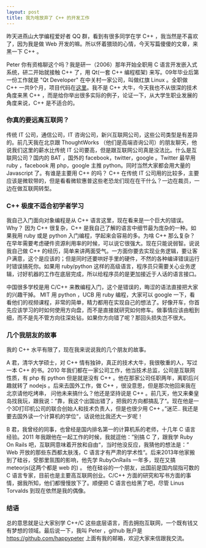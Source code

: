 ```yaml
---
layout: post
title: 我为啥放弃了 C++ 的开发工作
---
```


昨天进燕山大学编程爱好者 QQ 群，看到有很多同学在学 C++ ，我当然是不喜欢了，因为我是做 Web 开发的嘛。所以怀着猥琐的心情，今天写篇傻傻的文章，来黑一下 C++ 。

Peter 你有资格聊这个吗？我是研一（2006）那年开始全职用 C 语言开发嵌入式系统，研二开始就接触 C++ 了，用 Qt(一套 C++ 编程框架) 来写。09年毕业后第一份工作就是 "Qt Developer" 在中关村一家公司，叫做红旗 Linux 。全职做 C++ 一共9个月，项目代码在[这里](https://github.com/happypeter/axtu)。我不是 C++ 大牛，今天我也不从很深的技术角度来黑 C++ ，而是给你举出很多实际的例子，论证一下，从大学生职业发展的角度来说，C++ 是不适合的。

### 你真的要远离互联网？

传统 IT 公司，通信公司，IT 咨询公司，新兴互联网公司，这些公司类型是有差异的。前几天我在北京跟 ThoughtWorks （他们是高端咨询公司）的朋友聊天，他说我们这里的薪水比传统 IT 公司要高，但是跟互联网公司真是没法比。什么是互联网公司？国内的 BAT ，国外的 facebook，twitter，google 。Twitter 最早用 ruby ，facebook 用 php，google 主推 python。同时当然大家都会用大量的 Javascript 了。有谁是主要用 C++ 的吗？ C++ 在传统 IT 公司用的比较多，主要应该是微软带的，但是看看微软惠普这些老恐龙们现在在干什么？一边在裁员，一边在做互联网转型。

### C++ 极度不适合初学者学习

我自己入门面向对象编程是从 C++ 语言这里，现在看来是一个巨大的错误。Why？ 因为 C++ 很复杂，C++ 是我自己了解的语言中细节最为庞杂的一种。如果我用 ruby 或是 python 入门编程，学起来会容易的多。为啥 C++ 那么复杂？
在早年需要考虑硬件资源利用率的时候，可以说它很强大。现在只能说弱智。说说我自己做 C++ 的经历，简单来讲两面受气。一方面你要去实现业务逻辑，要让客户满意，这个是应该的；但是同时还要哄好手里的硬件，不然的各种编译错误运行时错误搞死你。如果用 ruby/python 这样的高级语言，程序员只需要关心业务逻辑，讨好机器的工作在底层完成，所以给程序员的是更加接近于人话的语言接口。

中国很多学校是用 C/C++ 来教编程入门，这个是错误的，晦涩的语法直接把大家的兴趣干掉。 MIT 用 python ，UCB 用 ruby 编程，大家可以 google 一下，看看他们的视频课程，非常的简单，精力都用在实现自己的想法了。好像开车，你首先应该学习的时如何使用方向盘，而不是直接就研究如何修车。做事情应该由粗到细，而不是先不管方向往深处钻，如果你方向错了呢？那回头损失岂不很大。

### 几个我朋友的故事

我的 C++ 水平有限了，现在我来说说我的几个朋友的故事。

A 君，清华大学硕士，对 C++ 情有独钟，真正的技术大牛，我很敬重的人，写过一本 C++ 的书。2010 年我们都在一家公司工作，他当技术总监，公司是互联网性质，有 php 有 python 但是就是没有 C++ 。他在那家公司任职两年，离职后兴趣就转了 nodejs 。后来去国外工作，做 C++ ，很没意思，但是那次他回来我在北京请他吃烤串，
问他未来搞什么？他还是坚持说是 C++ 。前几天，他又来秦皇岛找我玩，跟我说：”靠，我这个出国出错了，把我的方向都搞乱了“。现在他是一个3D打印机公司的联合创始人和技术负责人，但是也很少用 C++ 。”迷茫.. 我还是要去国外读一个计算机的学位“，话说他比我还大一岁呢！

B 君，我曾经的同事，也曾经是国内排名第一的计算机系的老师，十几年 C 语言经验。2011 年我跟他在一起工作的时候，我就逗他：”别搞 C 了，跟我学 Ruby On Rails 吧，互联网意味着开放和自由“，当时他没反应，我猜他的想法是：” Web 开放的那些东西都太肤浅，C 语言才有严肃的学术性“。后来2013年他家搬到了硅谷，受那里氛围的影响，他先学 RubyOnRails 一年多，现在又搞 meteorjs(这两个都是 web 的) 。
他在硅谷的一个朋友，出国前是国内屈指可数的 C 语言专家，目前也是主要高互联网创业。C/C++ 方面的研究和写书方面的事情，据我所知，他们都慢慢放下了。顺便把 C 语言也给黑了吧，尽管 Linus Torvalds 到现在依然是我的偶像。

### 结语

总的意思就是让大家别学 C++/C 这些底层语言，而去拥抱互联网，一个既有钱又有梦想的领域。最后说一下，我叫 Peter ，github 账户是 <https://github.com/happypeter> 上面有我的邮箱，欢迎大家来信跟我交流。